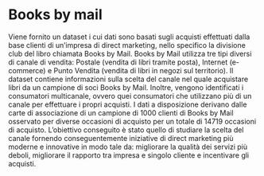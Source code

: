 # Books by mail
Viene fornito un dataset i cui dati sono basati sugli acquisti effettuati dalla base clienti di un’impresa di direct marketing, nello specifico la divisione club del libro chiamata Books by Mail. 
Books by Mail utilizza tre tipi diversi di canale di vendita: Postale (vendita di libri tramite posta), Internet (e-commerce) e Punto Vendita (vendita di libri in negozi sul territorio). 
Il dataset contiene informazioni sulla scelta del canale nel quale acquistare libri da un campione di soci Books by Mail. Inoltre, vengono identificati i consumatori multicanale, ovvero quei consumatori che utilizzano più di un canale per effettuare i propri acquisti.  I dati a disposizione derivano dalle carte di associazione di un campione di 1000 clienti di Books by Mail osservato per diverse occasioni di acquisto per un totale di 14719 occasioni di acquisto. 
L’obiettivo conseguito è stato quello di studiare la scelta del canale fornendo 
conseguentemente iniziative di direct marketing più moderne e innovative
in modo tale da: migliorare la qualità dei servizi più deboli, migliorare il
rapporto tra impresa e singolo cliente e incentivare gli acquisti.
